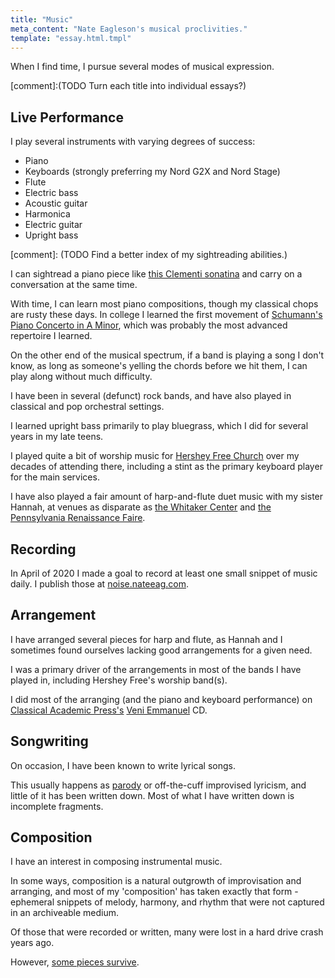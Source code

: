 ```yaml
---
title: "Music"
meta_content: "Nate Eagleson's musical proclivities."
template: "essay.html.tmpl"
---
```


When I find time, I pursue several modes of musical expression.

[comment]:(TODO Turn each title into individual essays?)

## Live Performance

I play several instruments with varying degrees of success:

* Piano
* Keyboards (strongly preferring my Nord G2X and Nord Stage)
* Flute
* Electric bass
* Acoustic guitar
* Harmonica
* Electric guitar
* Upright bass

[comment]: (TODO Find a better index of my sightreading abilities.)

I can sightread a piano piece like
[this Clementi sonatina](http://www.mutopiaproject.org/cgibin/piece-info.cgi?id=804)
and carry on a conversation at the same time.

With time, I can learn most piano compositions, though my classical chops are
rusty these days. In college I learned the first movement of [Schumann's Piano
Concerto in A Minor](https://en.wikipedia.org/wiki/Piano_Concerto_(Schumann)),
which was probably the most advanced repertoire I learned.

On the other end of the musical spectrum, if a band is playing a song I don't
know, as long as someone's yelling the chords before we hit them, I can play
along without much difficulty.

I have been in several (defunct) rock bands, and have also played in
classical and pop orchestral settings.

I learned upright bass primarily to play bluegrass, which I did for several
years in my late teens.

I played quite a bit of worship music for [Hershey Free
Church](http://hersheyfree.com/) over my decades of attending there, including
a stint as the primary keyboard player for the main services.

I have also played a fair amount of harp-and-flute duet music with my sister
Hannah, at venues as disparate as
[the Whitaker Center](https://www.whitakercenter.org/) and
[the Pennsylvania Renaissance Faire](http://www.parenfaire.com/).


## Recording

In April of 2020 I made a goal to record at least one small snippet of music
daily. I publish those at [noise.nateeag.com](http://noise.nateeag.com).


## Arrangement

I have arranged several pieces for harp and flute, as Hannah and I sometimes
found ourselves lacking good arrangements for a given need.

I was a primary driver of the arrangements in most of the bands I have played
in, including Hershey Free's worship band(s).

I did most of the arranging (and the piano and keyboard performance) on
[Classical Academic Press's](https://classicalacademicpress.com/) [Veni
Emmanuel](https://classicalacademicpress.com/products/veni-emmanuel-ancient-traditional-latin-christmas-carols)
CD.


## Songwriting

On occasion, I have been known to write lyrical songs.

This usually happens as [parody](/music/songwriting/parody/) or off-the-cuff
improvised lyricism, and little of it has been written down. Most of what I
have written down is incomplete fragments.


## Composition

I have an interest in composing instrumental music.

In some ways, composition is a natural outgrowth of improvisation and
arranging, and most of my 'composition' has taken exactly that form - ephemeral
snippets of melody, harmony, and rhythm that were not captured in an
archiveable medium.

Of those that were recorded or written, many were lost in a hard drive crash
years ago.

However, [some pieces survive](/music/nord-demos/).
